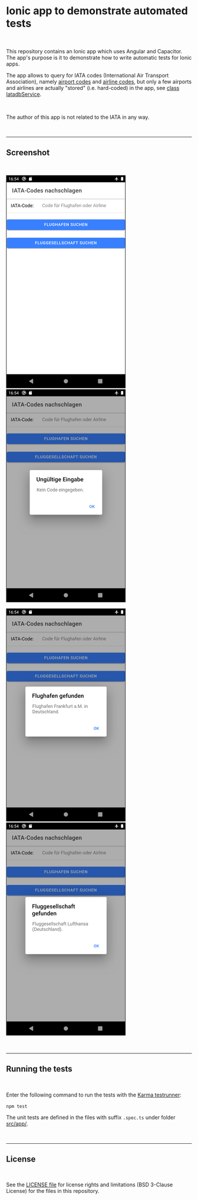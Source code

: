 # Ionic app to demonstrate automated tests #

<br>

This repository contains an Ionic app which uses Angular and Capacitor.
The app's purpose is it to demonstrate how to write automatic tests for Ionic apps.

The app allows to query for IATA codes (International Air Transport Association),
namely [airport codes](https://en.wikipedia.org/wiki/IATA_airport_code)
and [airline codes](https://en.wikipedia.org/wiki/Airline_codes), but only a few airports
and airlines are actually "stored" (i.e. hard-coded) in the app,
see [class IatadbService](src/app/iatadb.service.ts).

<br>

The author of this app is not related to the IATA in any way.

<br>

----

## Screenshot ##

<br>

![Screenshot 1](screenshot_1.png)   ![Screenshot 2](screenshot_2.png)

![Screenshot 3](screenshot_3.png)   ![Screenshot 4](screenshot_4.png)

<br>

----

## Running the tests ##

<br>

Enter the following command to run the tests with the [Karma testrunner](http://karma-runner.github.io/latest/index.html):

```
npm test
```

The unit tests are defined in the files with suffix `.spec.ts` under folder [src/app/](src/app/).

<br>

----

## License ##

<br>

See the [LICENSE file](LICENSE.md) for license rights and limitations (BSD 3-Clause License) for the files in this repository.

<br>
